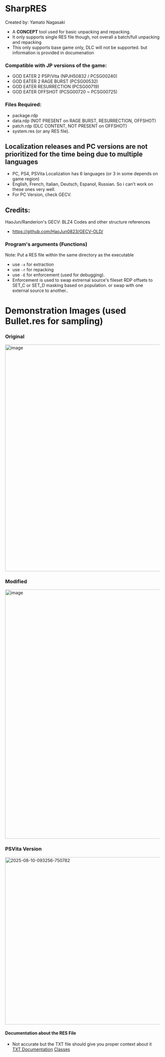 # SharpRES
Created by: Yamato Nagasaki

- A **CONCEPT** tool used for basic unpacking and repacking.
- It only supports single RES file though, not overall a batch/full unpacking and repacking
- This only supports base game only, DLC will not be supported. but information is provided in documenation


### Compatible with JP versions of the game:
- GOD EATER 2 PSP/Vita (NPJH50832 / PCSG00240)
- GOD EATER 2 RAGE BURST (PCSG00532)
- GOD EATER RESURRECTION (PCSG00719)
- GOD EATER OFFSHOT (PCSG00720 ~ PCSG00725)

### Files Required:
- package.rdp
- data.rdp (NOT PRESENT on RAGE BURST, RESURRECTION, OFFSHOT)
- patch.rdp (DLC CONTENT, NOT PRESENT on OFFSHOT)
- system.res (or any RES file).


## Localization releases and PC versions are not prioritized for the time being due to multiple languages
- PC, PS4, PSVita Localization has 6 languages (or 3 in some depends on game region)
- English, French, Italian, Deutsch, Espanol, Russian. So i can't work on these ones very well.
- For PC Version, check GECV.


## Credits:
HaoJun/Randerion's GECV: BLZ4 Codes and other structure references
- https://github.com/HaoJun0823/GECV-OLD/



### Program's arguments (Functions)
Note: Put a RES file within the same directory as the executable
- use `-x` for extraction
- use `-r` for repacking
- use `-E` for enforcement (used for debugging). 
- Enforcement is used to swap extrernal source's fileset RDP offsets to SET_C or SET_D masking based on population. or swap with one external source to another.. 



# Demonstration Images (used Bullet.res for sampling)
### Original
<img width="1095" height="737" alt="image" src="https://github.com/user-attachments/assets/361af702-b138-48fc-bfbf-35648014fff5" />

### Modified
<img width="893" height="810" alt="image" src="https://github.com/user-attachments/assets/af67f736-97df-417b-9539-d0d650a2f09c" />

### PSVita Version
<img width="960" height="544" alt="2025-08-10-093256-750782" src="https://github.com/user-attachments/assets/9cf1946a-3821-4fce-b2cb-fe8ea3b60c5f" />


#### Documentation about the RES File
- Not accurate but the TXT file should give you proper context about it
[TXT Documentation](https://github.com/nachotacos69/Sharp_EATER/blob/main/GOD%20EATER%20(RES%20JP)%20Structure%20PSP%2BVita.txt)
[Classes](https://github.com/nachotacos69/Sharp_EATER/blob/main/Classes.md)

